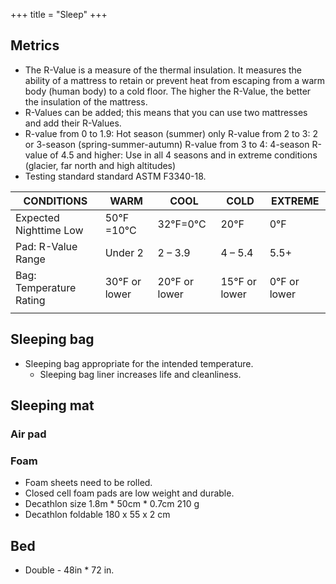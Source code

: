 +++
title = "Sleep"
+++

## Metrics
- The R-Value is a measure of the thermal insulation. It measures the ability of a mattress to retain or prevent heat from escaping from a warm body (human body) to a cold floor. The higher the R-Value, the better the insulation of the mattress. 
- R-Values can be added; this means that you can use two mattresses and add their R-Values.
- R-value from 0 to 1.9: Hot season (summer) only R-value from 2 to 3: 2 or 3-season (spring-summer-autumn) R-value from 3 to 4: 4-season R-value of 4.5 and higher: Use in all 4 seasons and in extreme conditions (glacier, far north and high altitudes)
- Testing standard standard ASTM F3340-18.

| CONDITIONS              | WARM          | COOL          | COLD          | EXTREME      |
|-------------------------|---------------|---------------|---------------|--------------|
| Expected Nighttime Low  | 50°F =10°C    | 32°F=0°C          | 20°F          | 0°F          |
| Pad: R-Value Range      | Under 2       | 2 – 3.9       | 4 – 5.4       | 5.5+         |
| Bag: Temperature Rating | 30°F or lower | 20°F or lower | 15°F or lower | 0°F or lower |
|                         |               |               |               |              |

## Sleeping bag
- Sleeping bag appropriate for the intended temperature.
  - Sleeping bag liner increases life and cleanliness.

## Sleeping mat
### Air pad


### Foam
- Foam sheets need to be rolled.
- Closed cell foam pads are low weight and durable.
- Decathlon size 1.8m * 50cm * 0.7cm  210 g
- Decathlon foldable 180 x 55 x 2 cm

## Bed
- Double - 48in * 72 in.